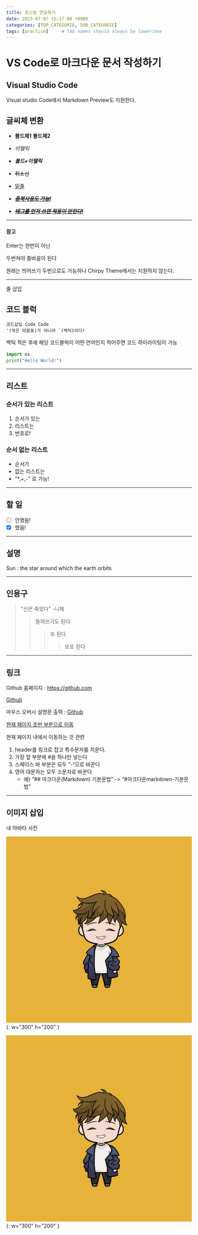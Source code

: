 ```yaml
---
title: 포스팅 연습하기
date: 2023-07-07 15:17:00 +0900
categories: [TOP_CATEGORIE, SUB_CATEGORIE]
tags: [practice]     # TAG names should always be lowercase
---
```


# VS Code로 마크다운 문서 작성하기
## Visual Studio Code

Visual studio Code에서 Markdown Preview도 지원한다.

## 글씨체 변환

- **볼드체1** __볼드체2__

- _이탤릭_

- ***볼드+이탤릭***

- ~~취소선~~

- <u>밑줄</u>

- ***~~<u>중복사용도 가능!</u>~~***

- <u>***~~태그를 먼저 쓰면 적용이 안된다!~~***</u>

---
#### 참고
Enter는 
한번이 아닌

두번쳐야 줄바꿈이 된다

원래는 띄어쓰기 두번으로도 가능하나 Chirpy Theme에서는 지원하지 않는다.

---
줄 삽입

## 코드 블럭
```
코드삽입 Code Code 
'(작은 따옴표)가 아니라 `(백틱)이다!
```
백틱 적은 후에 해당 코드블럭이 어떤 언어인지 적어주면 코드 하이라이팅이 가능

```python
import os
print("Hello World!")
```

---
## 리스트

### 순서가 있는 리스트
1. 순서가 있는
2. 리스트는
3. 번호로!

### 순서 없는 리스트
- 순서가
- 없는 리스트는
- "*,+,-" 로 가능!

---
## 할 일

- [ ] 안했음!
- [x] 했음!

---
## 설명

Sun
  : the star around which the earth orbits

---
## 인용구

> "신은 죽었다" -니체
>> 들여쓰기도 된다
>>> 또 된다
>>>> 또또 된다

---
## 링크
Github 홈페이지 : <https://github.com>

[Github](https://github.com)

마우스 오버시 설명문 출력 : [Github](https://github.com "마우스 오버시에 출력되는 설명문!")

[현재 페이지 초반 부분으로 이동](#visual-studio-code)

현재 페이지 내에서 이동하는 것 관련
1. header를 링크로 잡고 특수문자를 지운다.
2. 가장 앞 부분에 #을 하나만 넣는다
3. 스페이스 바 부분은 모두 “-“으로 바꾼다
4. 영어 대문자는 모두 소문자로 바꾼다 
    - 예) “## 마크다운(Markdown) 기본문법” -> “#마크다운markdown-기본문법”

---
## 이미지 삽입

내 아바타 사진

![내 아바타 사진 링크로](https://raw.githubusercontent.com/ibin-study/ibin-study.github.io/main/assets/img/profile.jpg){: w="300" h="200" }

![내 아바타 사진 파일경로로](/assets/img/profile.jpg){: w="300" h="200" }

